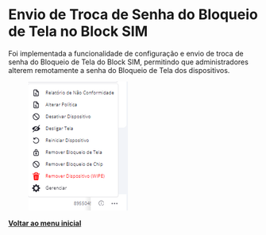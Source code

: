 # Envio de Troca de Senha do Bloqueio de Tela no Block SIM

Foi implementada a funcionalidade de configuração e envio de troca de senha do Bloqueio de Tela do Block SIM, permitindo que administradores alterem remotamente a senha do Bloqueio de Tela dos dispositivos.

<figure><img src="../../.gitbook/assets/image (2).png" alt=""><figcaption></figcaption></figure>

[**Voltar ao menu inicial**](./)
